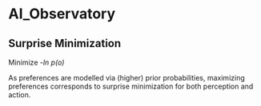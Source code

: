 # AI_Observatory


## Surprise Minimization
Minimize _-ln p(o)_

As preferences are modelled via (higher) prior probabilities, maximizing preferences corresponds to surprise minimization for both perception and action.

